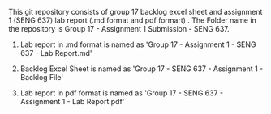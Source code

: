 This git repository consists of group 17 backlog excel sheet and assignment 1 (SENG 637) lab report (.md format and pdf formart) . The Folder name in the repository is Group 17 - Assignment 1 Submission - SENG 637.

1. Lab report in .md format is named as 'Group 17 - Assignment 1 - SENG 637 - Lab Report.md'

2. Backlog Excel Sheet is named as 'Group 17 - SENG 637 - Assignment 1 - Backlog File'

3. Lab report in pdf format is named as 'Group 17 - SENG 637 - Assignment 1 - Lab Report.pdf'
